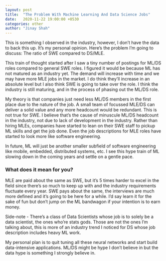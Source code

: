 ```yaml
---
layout: post
title:  "The Problem With Machine Learning And Data Science Jobs"
date:   2020-11-22 19:00:00 +0530
categories: other
author: "Jinay Shah"
---
```

This is something I observed in the industry, however, I don’t have the data to back this up. It’s my personal opinion.  Here’s the problem I’m going to discuss: The ratio of SWE compared to DS/MLE.

This train of thought started after I saw a tiny number of postings for ML/DS roles compared to general SWE roles. I figured it would be because ML has not matured as an industry yet. The demand will increase with time and we may have more MLE jobs in the market. I do think they’ll increase in an absolute level but I also think SWE is going to take over the role. I think the industry is still maturing, and in the process of phasing out the ML/DS role.

My theory is that companies just need less ML/DS members in the first place due to the nature of the job. A small team of focussed MLE/DS can deliver a solid value and any more headcount would be redundant. This is not true for SWE. I believe that’s the cause of minuscule ML/DS headcount in the industry, not due to lack of development in the industry. Rather than hiring MLEs, companies have started to lean on their SWE staff to pickup ML skills and get the job done. Even the job descriptions for MLE roles have started to look more like software engineering.

In future, ML will just be another smaller subfield of software engineering like mobile, embedded, distributed systems, etc. I see this hype train of ML slowing down in the coming years and settle on a gentle pace. 

### What does it mean for you?

MLE are paid about the same as SWE, but it’s 5 times harder to excel in the field since there’s so much to keep up with and the industry requirements fluctuate every year. SWE pays about the same, the interviews are much more defined and it’s going to be here for a while. I’d say learn it for the sake of fun but don’t jump on the ML bandwagon if your intention is to earn money. 

Side-note - There’s a class of Data Scientists whose job is to solely be a data scientist, the ones who’re stats gods. Those are not the ones I’m talking about, this is more of an industry trend I noticed for DS whose job description includes heavy ML work.

My personal plan is to quit tuning all these neural networks and start build data-intensive applications. ML/DS might be hype I don’t believe in but the data hype is something I strongly believe in.

